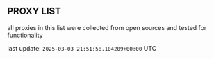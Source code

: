 ## PROXY LIST

all proxies in this list were collected from open sources and tested for functionality

last update: `2025-03-03 21:51:58.104209+00:00` UTC